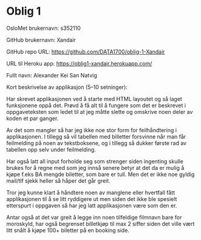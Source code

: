 # Oblig 1

OsloMet brukernavn: s352110

GitHub brukernavn: Xandair

GitHub repo URL: https://github.com/DATA1700/oblig-1-Xandair

URL til Heroku app: https://oblig1-xandair.herokuapp.com/

Fullt navn: Alexander Kei San Natvig

Kort beskrivelse av applikasjon (5–10 setninger): 

Har skrevet applikasjonen ved å starte med HTML layoutet og så laget funksjonene oppå det.
Prøvd å få alt til å fungere som det er beskrevet i oppgaveteksten som ledet til at jeg 
måtte slette og omskrive noen deler av koden et par ganger.

Av det som mangler så har jeg ikke noe stor form for feilhåndtering i applikasjonen. 
I tillegg så vil tabellen med billetter forsvinne når man får feilmelding på noen 
av tekstboksene, og i tillegg så dukker første rad av tabellen opp selv under 
feilmelding. 

Har også latt all input forholde seg som strenger siden ingenting skulle brukes for 
å regne med som jeg innså senere betyr at det da er mulig å kjøpe f.eks BA mengde biletter, 
som bare er tull. Men det er ikke noe gyldig mail/tlf sjekk heller så håper det går greit.

Tror jeg kunne klart å håndtere noen av manglene eller hvertfall fått applikasjonen 
til å se litt ryddigere ut men siden det ikke ble spesielt etterspurt i oppgaven så har
jeg latt applikasjonen være som den er.

Antar også at det var greit å legge inn noen tilfeldige filmnavn bare for moroskyld, 
har også begrenset billetkjøp til max 2 siffer siden det ville vært litt snålt å 
kjøpe 100+ biletter på en booking side.